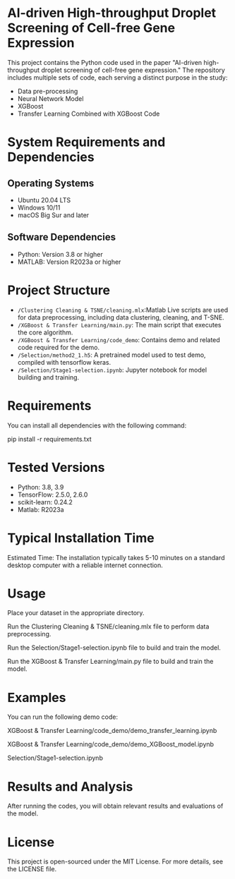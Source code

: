 # AI-driven High-throughput Droplet Screening of Cell-free Gene Expression

This project contains the Python code used in the paper "AI-driven high-throughput droplet screening of cell-free gene expression." The repository includes multiple sets of code, each serving a distinct purpose in the study: 
- Data pre-processing
- Neural Network Model
- XGBoost
- Transfer Learning Combined with XGBoost Code

# System Requirements and Dependencies

## Operating Systems
- Ubuntu 20.04 LTS
- Windows 10/11
- macOS Big Sur and later

## Software Dependencies
- Python: Version 3.8 or higher
- MATLAB: Version R2023a or higher



#  Project Structure

- `/Clustering Cleaning & TSNE/cleaning.mlx`:Matlab Live scripts are used for data preprocessing, including data clustering, cleaning, and T-SNE.
- `/XGBoost & Transfer Learning/main.py`: The main script that executes the core algorithm.
- `/XGBoost & Transfer Learning/code_demo`: Contains demo and related code required for the demo.
- `/Selection/method2_1.h5`: A pretrained model used to test demo, compiled with tensorflow keras.
- `/Selection/Stage1-selection.ipynb`: Jupyter notebook for model building and training.
  
#  Requirements

You can install all dependencies with the following command:

pip install -r requirements.txt


# Tested Versions

- Python: 3.8, 3.9
- TensorFlow: 2.5.0, 2.6.0
- scikit-learn: 0.24.2
- Matlab: R2023a


# Typical Installation Time

Estimated Time: The installation typically takes 5-10 minutes on a standard desktop computer with a reliable internet connection.


#  Usage

Place your dataset in the appropriate directory.

Run the Clustering Cleaning & TSNE/cleaning.mlx file to perform data preprocessing.

Run the Selection/Stage1-selection.ipynb file to build and train the model.

Run the XGBoost & Transfer Learning/main.py file to build and train the model.



#  Examples

You can run the following demo code:

XGBoost & Transfer Learning/code_demo/demo_transfer_learning.ipynb

XGBoost & Transfer Learning/code_demo/demo_XGBoost_model.ipynb

Selection/Stage1-selection.ipynb


# Results and Analysis
After running the codes, you will obtain relevant results and evaluations of the model.


# License
This project is open-sourced under the MIT License. For more details, see the LICENSE file.
